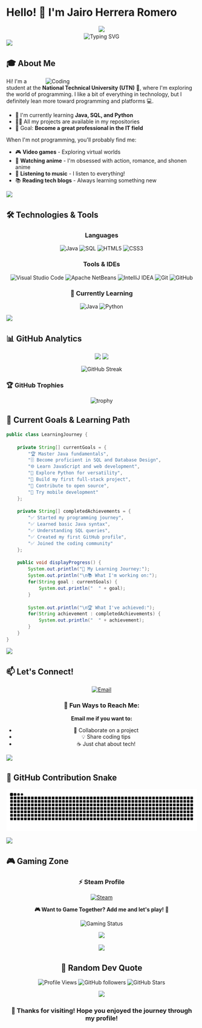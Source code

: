 # Hello! 👋 I'm Jairo Herrera Romero

<div align="center">
  <img src="https://capsule-render.vercel.app/api?type=waving&color=gradient&customColorList=6,11,20&height=180&section=header&text=Welcome%20to%20my%20Profile!&fontSize=42&fontColor=fff&animation=twinkling&fontAlignY=32" />
</div>

<div align="center">
  <img src="https://readme-typing-svg.herokuapp.com?font=Fira+Code&pause=1000&color=36BCF7&center=true&vCenter=true&width=435&lines=Engineering+Student+🎓;Future+Developer+💻;Gamer+%7C+Otaku+%7C+Music+Lover;Learning+Java+and+SQL;Always+exploring+new+tech!;Let's+code+together!" alt="Typing SVG" />
</div>

<img src="https://user-images.githubusercontent.com/73097560/115834477-dbab4500-a447-11eb-908a-139a6edaec5c.gif">

## 🎓 About Me

<img align="right" alt="Coding" width="400" src="https://media.giphy.com/media/qgQUggAC3Pfv687qPC/giphy.gif">

Hi! I'm a student at the **National Technical University (UTN)** 🏫, where I'm exploring the world of programming. I like a bit of everything in technology, but I definitely lean more toward programming and platforms 💻.

- 🌱 I'm currently learning **Java, SQL, and Python**
- 👨‍💻 All my projects are available in my repositories
- 🎯 Goal: **Become a great professional in the IT field**

When I'm not programming, you'll probably find me:
- 🎮 **Video games** - Exploring virtual worlds
- 🍜 **Watching anime** - I'm obsessed with action, romance, and shonen anime
- 🎵 **Listening to music** - I listen to everything!
- 📚 **Reading tech blogs** - Always learning something new

<img src="https://user-images.githubusercontent.com/73097560/115834477-dbab4500-a447-11eb-908a-139a6edaec5c.gif">

## 🛠️ Technologies & Tools

<div align="center">

### Languages
![Java](https://img.shields.io/badge/Java-ED8B00?style=for-the-badge&logo=openjdk&logoColor=white)
![SQL](https://img.shields.io/badge/SQL-316192?style=for-the-badge&logo=mysql&logoColor=white)
![HTML5](https://img.shields.io/badge/HTML5-E34F26?style=for-the-badge&logo=html5&logoColor=white)
![CSS3](https://img.shields.io/badge/CSS3-1572B6?style=for-the-badge&logo=css3&logoColor=white)

### Tools & IDEs
![Visual Studio Code](https://img.shields.io/badge/Visual%20Studio%20Code-0078d7.svg?style=for-the-badge&logo=visual-studio-code&logoColor=white)
![Apache NetBeans](https://img.shields.io/badge/Apache%20NetBeans-1B6AC6.svg?style=for-the-badge&logo=apache-netbeans-ide&logoColor=white)
![IntelliJ IDEA](https://img.shields.io/badge/IntelliJIDEA-000000.svg?style=for-the-badge&logo=intellij-idea&logoColor=white)
![Git](https://img.shields.io/badge/GIT-E44C30?style=for-the-badge&logo=git&logoColor=white)
![GitHub](https://img.shields.io/badge/GitHub-100000?style=for-the-badge&logo=github&logoColor=white)

### 🌱 Currently Learning
![Java](https://img.shields.io/badge/Java-ED8B00?style=for-the-badge&logo=openjdk&logoColor=white)
![Python](https://img.shields.io/badge/Python-3776AB?style=for-the-badge&logo=python&logoColor=white)

</div>

<img src="https://user-images.githubusercontent.com/73097560/115834477-dbab4500-a447-11eb-908a-139a6edaec5c.gif">

## 📊 GitHub Analytics

<div align="center">
  
  <img height="180em" src="https://github-readme-stats.vercel.app/api?username=TheJPlay2006&show_icons=true&theme=radical&hide_border=true&count_private=true&include_all_commits=true" />
  <img height="180em" src="https://github-readme-stats.vercel.app/api/top-langs/?username=TheJPlay2006&layout=compact&theme=radical&hide_border=true&langs_count=8" />
  
</div>

<div align="center">
  
  ![GitHub Streak](https://github-readme-streak-stats.herokuapp.com/?user=TheJPlay2006&theme=radical&hide_border=true)
  
</div>

### 🏆 GitHub Trophies
<div align="center">
  
  ![trophy](https://github-profile-trophy.vercel.app/?username=TheJPlay2006&theme=radical&no-frame=true&no-bg=false&margin-w=4)
  
</div>



## 🎯 Current Goals & Learning Path

```java
public class LearningJourney {
    
    private String[] currentGoals = {
        "🏆 Master Java fundamentals",
        "🗄️ Become proficient in SQL and Database Design", 
        "🌐 Learn JavaScript and web development",
        "🐍 Explore Python for versatility",
        "🚀 Build my first full-stack project",
        "🤝 Contribute to open source",
        "📱 Try mobile development"
    };
    
    private String[] completedAchievements = {
        "✅ Started my programming journey",
        "✅ Learned basic Java syntax", 
        "✅ Understanding SQL queries",
        "✅ Created my first GitHub profile",
        "✅ Joined the coding community"
    };
    
    public void displayProgress() {
        System.out.println("🎯 My Learning Journey:");
        System.out.println("\n📚 What I'm working on:");
        for(String goal : currentGoals) {
            System.out.println("  " + goal);
        }
        
        System.out.println("\n🏆 What I've achieved:");
        for(String achievement : completedAchievements) {
            System.out.println("  " + achievement);
        }
    }
}
```

<img src="https://user-images.githubusercontent.com/73097560/115834477-dbab4500-a447-11eb-908a-139a6edaec5c.gif">





## 📫 Let's Connect!

<div align="center">

[![Email](https://img.shields.io/badge/Email-D14836?style=for-the-badge&logo=gmail&logoColor=white)](mailto:jh599350@gmail.com)

### 💬 Fun Ways to Reach Me:
**Email me if you want to:**
- 🤝 Collaborate on a project
- 💡 Share coding tips
- ☕ Just chat about tech!

</div>

<img src="https://user-images.githubusercontent.com/73097560/115834477-dbab4500-a447-11eb-908a-139a6edaec5c.gif">

## 🐍 GitHub Contribution Snake

<div align="center">
  
  ![Snake animation](https://raw.githubusercontent.com/TheJPlay2006/TheJPlay2006/output/github-contribution-grid-snake.svg)
  
</div>

<img src="https://user-images.githubusercontent.com/73097560/115834477-dbab4500-a447-11eb-908a-139a6edaec5c.gif">

## 🎮 Gaming Zone

<div align="center">

### ⚡ Steam Profile
[![Steam](https://img.shields.io/badge/Steam-000000?style=for-the-badge&logo=steam&logoColor=white)](https://steamcommunity.com/profiles/76561199204811122)

<div align="center">

**🎮 Want to Game Together? Add me and let's play!** 🤝

![Gaming Status](https://img.shields.io/badge/Status-Ready%20to%20Game-brightgreen?style=for-the-badge&logo=steam)

</div>

<img src="https://user-images.githubusercontent.com/73097560/115834477-dbab4500-a447-11eb-908a-139a6edaec5c.gif">

<div align="center">
  
  ![](https://quotes-github-readme.vercel.app/api?type=horizontal&theme=radical)
  
</div>

## 💭 Random Dev Quote

<div align="center">
  
  ![Profile Views](https://visitor-badge.laobi.icu/badge?page_id=TheJPlay2006.TheJPlay2006)
  ![GitHub followers](https://img.shields.io/github/followers/TheJPlay2006?logo=GitHub&style=for-the-badge)
  ![GitHub Stars](https://img.shields.io/github/stars/TheJPlay2006?logo=github&style=for-the-badge)
  
</div>

<div align="center">
  <img src="https://capsule-render.vercel.app/api?type=waving&color=gradient&customColorList=6,11,20&height=100&section=footer" />
</div>

### 🎉 Thanks for visiting! Hope you enjoyed the journey through my profile!
